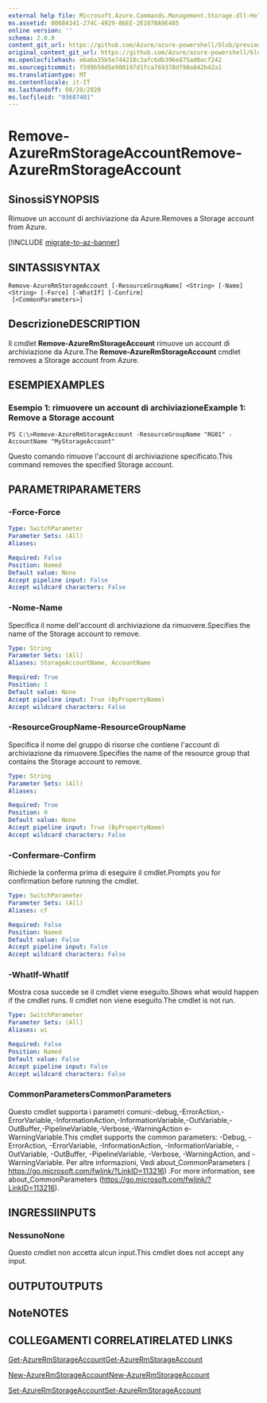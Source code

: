 ```yaml
---
external help file: Microsoft.Azure.Commands.Management.Storage.dll-Help.xml
ms.assetid: 006B4341-274C-4929-86EE-2E107BA9E485
online version: ''
schema: 2.0.0
content_git_url: https://github.com/Azure/azure-powershell/blob/preview/src/ResourceManager/Storage/Commands.Management.Storage/help/Remove-AzureRmStorageAccount.md
original_content_git_url: https://github.com/Azure/azure-powershell/blob/preview/src/ResourceManager/Storage/Commands.Management.Storage/help/Remove-AzureRmStorageAccount.md
ms.openlocfilehash: e6a6a35b5e744218c3afc6db396e875ad0acf242
ms.sourcegitcommit: f599b50d5e980197d1fca769378df90a842b42a1
ms.translationtype: MT
ms.contentlocale: it-IT
ms.lasthandoff: 08/20/2020
ms.locfileid: "93687401"
---
```

# <span data-ttu-id="ae1a5-101">Remove-AzureRmStorageAccount</span><span class="sxs-lookup"><span data-stu-id="ae1a5-101">Remove-AzureRmStorageAccount</span></span>

## <span data-ttu-id="ae1a5-102">Sinossi</span><span class="sxs-lookup"><span data-stu-id="ae1a5-102">SYNOPSIS</span></span>
<span data-ttu-id="ae1a5-103">Rimuove un account di archiviazione da Azure.</span><span class="sxs-lookup"><span data-stu-id="ae1a5-103">Removes a Storage account from Azure.</span></span>

[!INCLUDE [migrate-to-az-banner](../../includes/migrate-to-az-banner.md)]

## <span data-ttu-id="ae1a5-104">SINTASSI</span><span class="sxs-lookup"><span data-stu-id="ae1a5-104">SYNTAX</span></span>

```
Remove-AzureRmStorageAccount [-ResourceGroupName] <String> [-Name] <String> [-Force] [-WhatIf] [-Confirm]
 [<CommonParameters>]
```

## <span data-ttu-id="ae1a5-105">Descrizione</span><span class="sxs-lookup"><span data-stu-id="ae1a5-105">DESCRIPTION</span></span>
<span data-ttu-id="ae1a5-106">Il cmdlet **Remove-AzureRmStorageAccount** rimuove un account di archiviazione da Azure.</span><span class="sxs-lookup"><span data-stu-id="ae1a5-106">The **Remove-AzureRmStorageAccount** cmdlet removes a Storage account from Azure.</span></span>

## <span data-ttu-id="ae1a5-107">ESEMPI</span><span class="sxs-lookup"><span data-stu-id="ae1a5-107">EXAMPLES</span></span>

### <span data-ttu-id="ae1a5-108">Esempio 1: rimuovere un account di archiviazione</span><span class="sxs-lookup"><span data-stu-id="ae1a5-108">Example 1: Remove a Storage account</span></span>
```
PS C:\>Remove-AzureRmStorageAccount -ResourceGroupName "RG01" -AccountName "MyStorageAccount"
```

<span data-ttu-id="ae1a5-109">Questo comando rimuove l'account di archiviazione specificato.</span><span class="sxs-lookup"><span data-stu-id="ae1a5-109">This command removes the specified Storage account.</span></span>

## <span data-ttu-id="ae1a5-110">PARAMETRI</span><span class="sxs-lookup"><span data-stu-id="ae1a5-110">PARAMETERS</span></span>

### <span data-ttu-id="ae1a5-111">-Force</span><span class="sxs-lookup"><span data-stu-id="ae1a5-111">-Force</span></span>
```yaml
Type: SwitchParameter
Parameter Sets: (All)
Aliases:

Required: False
Position: Named
Default value: None
Accept pipeline input: False
Accept wildcard characters: False
```

### <span data-ttu-id="ae1a5-112">-Nome</span><span class="sxs-lookup"><span data-stu-id="ae1a5-112">-Name</span></span>
<span data-ttu-id="ae1a5-113">Specifica il nome dell'account di archiviazione da rimuovere.</span><span class="sxs-lookup"><span data-stu-id="ae1a5-113">Specifies the name of the Storage account to remove.</span></span>

```yaml
Type: String
Parameter Sets: (All)
Aliases: StorageAccountName, AccountName

Required: True
Position: 1
Default value: None
Accept pipeline input: True (ByPropertyName)
Accept wildcard characters: False
```

### <span data-ttu-id="ae1a5-114">-ResourceGroupName</span><span class="sxs-lookup"><span data-stu-id="ae1a5-114">-ResourceGroupName</span></span>
<span data-ttu-id="ae1a5-115">Specifica il nome del gruppo di risorse che contiene l'account di archiviazione da rimuovere.</span><span class="sxs-lookup"><span data-stu-id="ae1a5-115">Specifies the name of the resource group that contains the Storage account to remove.</span></span>

```yaml
Type: String
Parameter Sets: (All)
Aliases:

Required: True
Position: 0
Default value: None
Accept pipeline input: True (ByPropertyName)
Accept wildcard characters: False
```

### <span data-ttu-id="ae1a5-116">-Confermare</span><span class="sxs-lookup"><span data-stu-id="ae1a5-116">-Confirm</span></span>
<span data-ttu-id="ae1a5-117">Richiede la conferma prima di eseguire il cmdlet.</span><span class="sxs-lookup"><span data-stu-id="ae1a5-117">Prompts you for confirmation before running the cmdlet.</span></span>

```yaml
Type: SwitchParameter
Parameter Sets: (All)
Aliases: cf

Required: False
Position: Named
Default value: False
Accept pipeline input: False
Accept wildcard characters: False
```

### <span data-ttu-id="ae1a5-118">-WhatIf</span><span class="sxs-lookup"><span data-stu-id="ae1a5-118">-WhatIf</span></span>
<span data-ttu-id="ae1a5-119">Mostra cosa succede se il cmdlet viene eseguito.</span><span class="sxs-lookup"><span data-stu-id="ae1a5-119">Shows what would happen if the cmdlet runs.</span></span>
<span data-ttu-id="ae1a5-120">Il cmdlet non viene eseguito.</span><span class="sxs-lookup"><span data-stu-id="ae1a5-120">The cmdlet is not run.</span></span>

```yaml
Type: SwitchParameter
Parameter Sets: (All)
Aliases: wi

Required: False
Position: Named
Default value: False
Accept pipeline input: False
Accept wildcard characters: False
```

### <span data-ttu-id="ae1a5-121">CommonParameters</span><span class="sxs-lookup"><span data-stu-id="ae1a5-121">CommonParameters</span></span>
<span data-ttu-id="ae1a5-122">Questo cmdlet supporta i parametri comuni:-debug,-ErrorAction,-ErrorVariable,-InformationAction,-InformationVariable,-OutVariable,-OutBuffer,-PipelineVariable,-Verbose,-WarningAction e-WarningVariable.</span><span class="sxs-lookup"><span data-stu-id="ae1a5-122">This cmdlet supports the common parameters: -Debug, -ErrorAction, -ErrorVariable, -InformationAction, -InformationVariable, -OutVariable, -OutBuffer, -PipelineVariable, -Verbose, -WarningAction, and -WarningVariable.</span></span> <span data-ttu-id="ae1a5-123">Per altre informazioni, Vedi about_CommonParameters ( https://go.microsoft.com/fwlink/?LinkID=113216) .</span><span class="sxs-lookup"><span data-stu-id="ae1a5-123">For more information, see about_CommonParameters (https://go.microsoft.com/fwlink/?LinkID=113216).</span></span>

## <span data-ttu-id="ae1a5-124">INGRESSI</span><span class="sxs-lookup"><span data-stu-id="ae1a5-124">INPUTS</span></span>

### <span data-ttu-id="ae1a5-125">Nessuno</span><span class="sxs-lookup"><span data-stu-id="ae1a5-125">None</span></span>
<span data-ttu-id="ae1a5-126">Questo cmdlet non accetta alcun input.</span><span class="sxs-lookup"><span data-stu-id="ae1a5-126">This cmdlet does not accept any input.</span></span>

## <span data-ttu-id="ae1a5-127">OUTPUT</span><span class="sxs-lookup"><span data-stu-id="ae1a5-127">OUTPUTS</span></span>

## <span data-ttu-id="ae1a5-128">Note</span><span class="sxs-lookup"><span data-stu-id="ae1a5-128">NOTES</span></span>

## <span data-ttu-id="ae1a5-129">COLLEGAMENTI CORRELATI</span><span class="sxs-lookup"><span data-stu-id="ae1a5-129">RELATED LINKS</span></span>

[<span data-ttu-id="ae1a5-130">Get-AzureRmStorageAccount</span><span class="sxs-lookup"><span data-stu-id="ae1a5-130">Get-AzureRmStorageAccount</span></span>](./Get-AzureRmStorageAccount.md)

[<span data-ttu-id="ae1a5-131">New-AzureRmStorageAccount</span><span class="sxs-lookup"><span data-stu-id="ae1a5-131">New-AzureRmStorageAccount</span></span>](./New-AzureRmStorageAccount.md)

[<span data-ttu-id="ae1a5-132">Set-AzureRmStorageAccount</span><span class="sxs-lookup"><span data-stu-id="ae1a5-132">Set-AzureRmStorageAccount</span></span>](./Set-AzureRmStorageAccount.md)
